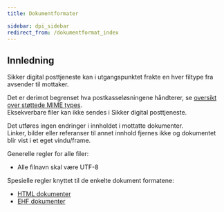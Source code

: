```yaml
---
title: Dokumentformater  

sidebar: dpi_sidebar
redirect_from: /dokumentformat_index
---
```


## Innledning

Sikker digital posttjeneste kan i utgangspunktet frakte en hver filtype
fra avsender til mottaker.

Det er derimot begrenset hva postkasseløsningene håndterer, se [oversikt
over støttede MIME types](https://difi.github.io/felleslosninger/sdp_mimetypes.html).  
Eksekverbare filer kan ikke sendes i Sikker digital posttjeneste.

Det utføres ingen endringer i innholdet i mottatte dokumenter.  
Linker, bilder eller referanser til annet innhold fjernes ikke og
dokumentet blir vist i et eget vindu/frame.

Generelle regler for alle filer:

  - Alle filnavn skal være UTF-8

Spesielle regler knyttet til de enkelte dokument formatene:

  - [HTML dokumenter]({{site.baseurl}}/resources/begrep/sikkerDigitalPost/forretningslag/Dokumentformat/html)
  - [EHF dokumenter]({{site.baseurl}}/resources/begrep/sikkerDigitalPost/forretningslag/Dokumentformat/ehf)
